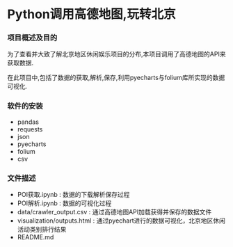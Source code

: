 # Python调用高德地图,玩转北京

### 项目概述及目的

为了查看并大致了解北京地区休闲娱乐项目的分布,本项目调用了高德地图的API来获取数据.  

在此项目中,包括了数据的获取,解析,保存,利用pyecharts与folium库所实现的数据可视化.  


### 软件的安装

- pandas
- requests
- json
- pyecharts
- folium
- csv

### 文件描述

- POI获取.ipynb : 数据的下载解析保存过程
- POI解析.ipynb : 数据的可视化过程 
- data/crawler_output.csv : 通过高德地图API加载获得并保存的数据文件	
- visualization/outputs.html : 通过pyechart进行的数据可视化，北京地区休闲活动类别排行结果
- README.md

